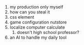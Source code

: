 1. my production only myself
2. how can you steal it
3. css element
4. game configuration nutstore 
5. localize computer calculate
   1. doesn't high school professor?
6. an AI to handle my daily tool